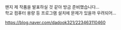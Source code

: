 왠지 제 작품을 발표하실 것 같아 방금 준비했습니다...<br>
학교 컴퓨터 용량 등 프로그램 설치에 문제가 있을까 우려되어...

https://blog.naver.com/dadook321/223463110460
